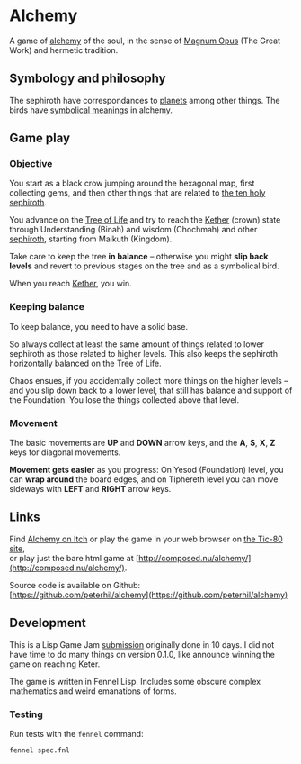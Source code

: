 # Alchemy

A game of [alchemy] of the soul, in the sense of [Magnum Opus] (The Great Work) and hermetic tradition.

## Symbology and philosophy

The sephiroth have correspondances to [planets] among other things. The
birds have [symbolical meanings] in alchemy.

## Game play

### Objective

You start as a black crow jumping around the hexagonal map, first collecting gems, and then other things that are related to [the ten holy sephiroth].

You advance on the [Tree of Life] and try to reach the [Kether] (crown) state through Understanding (Binah) and wisdom (Chochmah) and other [sephiroth], starting from Malkuth (Kingdom).

Take care to keep the tree **in balance** – otherwise you might **slip back levels** and revert to previous stages on the tree and as a symbolical bird.

When you reach [Kether], you win.

### Keeping balance

To keep balance, you need to have a solid base.

So always collect at least the same amount of things related to lower sephiroth as those related to higher levels. This also keeps the sephiroth horizontally balanced on the Tree of Life.

Chaos ensues, if you accidentally collect more things on the higher levels – and you slip down back to a lower level, that still has balance and support of the Foundation. You lose the things collected above that level.

### Movement

The basic movements are **UP** and **DOWN** arrow keys, and the **A**, **S**, **X**, **Z** keys for diagonal movements.

**Movement gets easier** as you progress: On Yesod (Foundation) level, you can **wrap around** the board edges, and on Tiphereth level you can move sideways with **LEFT** and **RIGHT** arrow keys.


## Links

Find [Alchemy on Itch](https://peterhil.itch.io/alchemy) or play the game in your web browser on [the Tic-80 site](https://tic80.com/play?cart=2302),  
or play just the bare html game at  [http://composed.nu/alchemy/](http://composed.nu/alchemy/).

Source code is available on Github:  
[https://github.com/peterhil/alchemy](https://github.com/peterhil/alchemy)


## Development

This is a Lisp Game Jam [submission](https://itch.io/jam/autumn-lisp-game-jam-2021/rate/1248757) originally done in 10 days. I did not have time to do many things on version 0.1.0, like announce winning the game on reaching Keter.

The game is written in Fennel Lisp. Includes some obscure complex
mathematics and weird emanations of forms.

### Testing

Run tests with the `fennel` command:

    fennel spec.fnl


[alchemy]: https://en.wikipedia.org/wiki/Alchemy#Esoteric_interpretations_of_historical_texts
[Magnum Opus]: https://en.wikipedia.org/wiki/Magnum_opus_(alchemy)
[Tree of Life]: https://en.wikipedia.org/wiki/Tree_of_life_(Kabbalah)
[Kether]: https://en.wikipedia.org/wiki/Keter
[planets]: https://en.wikipedia.org/wiki/Alchemical_symbol#Seven_planetary_metals
[symbolical meanings]: https://www.crystalinks.com/birdsalchemy.html%E2%80%8B%E2%80%8B
[the ten holy sephiroth]: https://en.wikipedia.org/wiki/Sefirot
[sephiroth]: https://en.wikipedia.org/wiki/Sefirot
